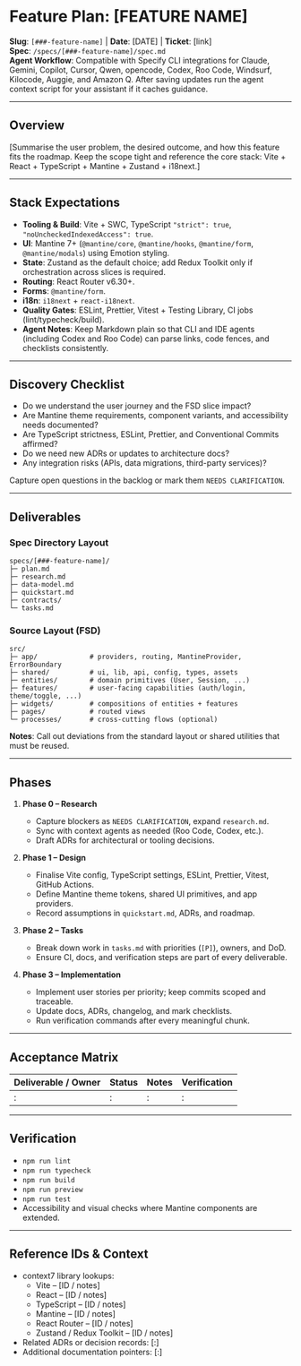 # Feature Plan: [FEATURE NAME]

**Slug**: `[###-feature-name]` | **Date**: [DATE] | **Ticket**: [link]  
**Spec**: `/specs/[###-feature-name]/spec.md`  
**Agent Workflow**: Compatible with Specify CLI integrations for Claude, Gemini, Copilot, Cursor, Qwen, opencode, Codex, Roo Code, Windsurf, Kilocode, Auggie, and Amazon Q. After saving updates run the agent context script for your assistant if it caches guidance.

---

## Overview

[Summarise the user problem, the desired outcome, and how this feature fits the roadmap. Keep the scope tight and reference the core stack: Vite + React + TypeScript + Mantine + Zustand + i18next.]

---

## Stack Expectations

- **Tooling & Build**: Vite + SWC, TypeScript `"strict": true`, `"noUncheckedIndexedAccess": true`.
- **UI**: Mantine 7+ (`@mantine/core`, `@mantine/hooks`, `@mantine/form`, `@mantine/modals`) using Emotion styling.
- **State**: Zustand as the default choice; add Redux Toolkit only if orchestration across slices is required.
- **Routing**: React Router v6.30+.
- **Forms**: `@mantine/form`.
- **i18n**: `i18next` + `react-i18next`.
- **Quality Gates**: ESLint, Prettier, Vitest + Testing Library, CI jobs (lint/typecheck/build).
- **Agent Notes**: Keep Markdown plain so that CLI and IDE agents (including Codex and Roo Code) can parse links, code fences, and checklists consistently.

---

## Discovery Checklist

- Do we understand the user journey and the FSD slice impact?
- Are Mantine theme requirements, component variants, and accessibility needs documented?
- Are TypeScript strictness, ESLint, Prettier, and Conventional Commits affirmed?
- Do we need new ADRs or updates to architecture docs?
- Any integration risks (APIs, data migrations, third-party services)?

Capture open questions in the backlog or mark them `NEEDS CLARIFICATION`.

---

## Deliverables

### Spec Directory Layout

```
specs/[###-feature-name]/
├─ plan.md
├─ research.md
├─ data-model.md
├─ quickstart.md
├─ contracts/
└─ tasks.md
```

### Source Layout (FSD)

```
src/
├─ app/             # providers, routing, MantineProvider, ErrorBoundary
├─ shared/          # ui, lib, api, config, types, assets
├─ entities/        # domain primitives (User, Session, ...)
├─ features/        # user-facing capabilities (auth/login, theme/toggle, ...)
├─ widgets/         # compositions of entities + features
├─ pages/           # routed views
└─ processes/       # cross-cutting flows (optional)
```

**Notes**: Call out deviations from the standard layout or shared utilities that must be reused.

---

## Phases

1. **Phase 0 – Research**
   - Capture blockers as `NEEDS CLARIFICATION`, expand `research.md`.
   - Sync with context agents as needed (Roo Code, Codex, etc.).
   - Draft ADRs for architectural or tooling decisions.

2. **Phase 1 – Design**
   - Finalise Vite config, TypeScript settings, ESLint, Prettier, Vitest, GitHub Actions.
   - Define Mantine theme tokens, shared UI primitives, and app providers.
   - Record assumptions in `quickstart.md`, ADRs, and roadmap.

3. **Phase 2 – Tasks**
   - Break down work in `tasks.md` with priorities (`[P]`), owners, and DoD.
   - Ensure CI, docs, and verification steps are part of every deliverable.

4. **Phase 3 – Implementation**
   - Implement user stories per priority; keep commits scoped and traceable.
   - Update docs, ADRs, changelog, and mark checklists.
   - Run verification commands after every meaningful chunk.

---

## Acceptance Matrix

| Deliverable / Owner | Status | Notes | Verification |
|---------------------|--------|-------|--------------|
| :                   | :      | :     | :            |

---

## Verification

- `npm run lint`
- `npm run typecheck`
- `npm run build`
- `npm run preview`
- `npm run test`
- Accessibility and visual checks where Mantine components are extended.

---

## Reference IDs & Context

- context7 library lookups:
  - Vite – [ID / notes]
  - React – [ID / notes]
  - TypeScript – [ID / notes]
  - Mantine – [ID / notes]
  - React Router – [ID / notes]
  - Zustand / Redux Toolkit – [ID / notes]
- Related ADRs or decision records: [:]
- Additional documentation pointers: [:]
